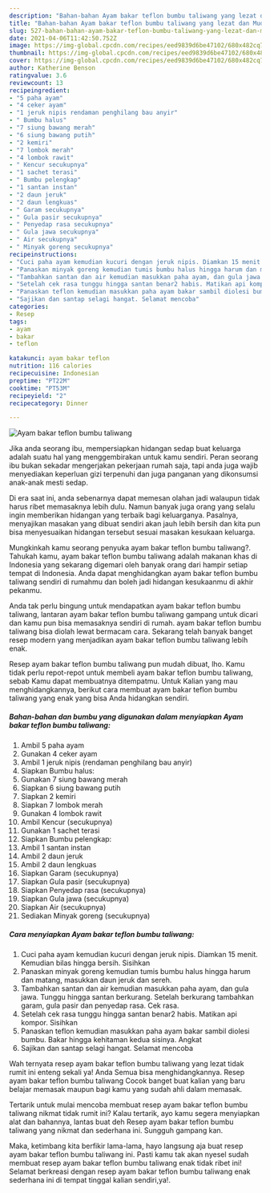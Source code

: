 ```yaml
---
description: "Bahan-bahan Ayam bakar teflon bumbu taliwang yang lezat dan Mudah Dibuat"
title: "Bahan-bahan Ayam bakar teflon bumbu taliwang yang lezat dan Mudah Dibuat"
slug: 527-bahan-bahan-ayam-bakar-teflon-bumbu-taliwang-yang-lezat-dan-mudah-dibuat
date: 2021-04-06T11:42:50.752Z
image: https://img-global.cpcdn.com/recipes/eed9839d6be47102/680x482cq70/ayam-bakar-teflon-bumbu-taliwang-foto-resep-utama.jpg
thumbnail: https://img-global.cpcdn.com/recipes/eed9839d6be47102/680x482cq70/ayam-bakar-teflon-bumbu-taliwang-foto-resep-utama.jpg
cover: https://img-global.cpcdn.com/recipes/eed9839d6be47102/680x482cq70/ayam-bakar-teflon-bumbu-taliwang-foto-resep-utama.jpg
author: Katherine Benson
ratingvalue: 3.6
reviewcount: 13
recipeingredient:
- "5 paha ayam"
- "4 ceker ayam"
- "1 jeruk nipis rendaman penghilang bau anyir"
- " Bumbu halus"
- "7 siung bawang merah"
- "6 siung bawang putih"
- "2 kemiri"
- "7 lombok merah"
- "4 lombok rawit"
- " Kencur secukupnya"
- "1 sachet terasi"
- " Bumbu pelengkap"
- "1 santan instan"
- "2 daun jeruk"
- "2 daun lengkuas"
- " Garam secukupnya"
- " Gula pasir secukupnya"
- " Penyedap rasa secukupnya"
- " Gula jawa secukupnya"
- " Air secukupnya"
- " Minyak goreng secukupnya"
recipeinstructions:
- "Cuci paha ayam kemudian kucuri dengan jeruk nipis. Diamkan 15 menit. Kemudian bilas hingga bersih. Sisihkan"
- "Panaskan minyak goreng kemudian tumis bumbu halus hingga harum dan matang, masukkan daun jeruk dan sereh."
- "Tambahkan santan dan air kemudian masukkan paha ayam, dan gula jawa. Tunggu hingga santan berkurang. Setelah berkurang tambahkan garam, gula pasir dan penyedap rasa. Cek rasa."
- "Setelah cek rasa tunggu hingga santan benar2 habis. Matikan api kompor. Sisihkan"
- "Panaskan teflon kemudian masukkan paha ayam bakar sambil diolesi bumbu. Bakar hingga kehitaman kedua sisinya. Angkat"
- "Sajikan dan santap selagi hangat. Selamat mencoba"
categories:
- Resep
tags:
- ayam
- bakar
- teflon

katakunci: ayam bakar teflon 
nutrition: 116 calories
recipecuisine: Indonesian
preptime: "PT22M"
cooktime: "PT53M"
recipeyield: "2"
recipecategory: Dinner

---
```



![Ayam bakar teflon bumbu taliwang](https://img-global.cpcdn.com/recipes/eed9839d6be47102/680x482cq70/ayam-bakar-teflon-bumbu-taliwang-foto-resep-utama.jpg)

Jika anda seorang ibu, mempersiapkan hidangan sedap buat keluarga adalah suatu hal yang menggembirakan untuk kamu sendiri. Peran seorang ibu bukan sekadar mengerjakan pekerjaan rumah saja, tapi anda juga wajib menyediakan keperluan gizi terpenuhi dan juga panganan yang dikonsumsi anak-anak mesti sedap.

Di era  saat ini, anda sebenarnya dapat memesan olahan jadi walaupun tidak harus ribet memasaknya lebih dulu. Namun banyak juga orang yang selalu ingin memberikan hidangan yang terbaik bagi keluarganya. Pasalnya, menyajikan masakan yang dibuat sendiri akan jauh lebih bersih dan kita pun bisa menyesuaikan hidangan tersebut sesuai masakan kesukaan keluarga. 



Mungkinkah kamu seorang penyuka ayam bakar teflon bumbu taliwang?. Tahukah kamu, ayam bakar teflon bumbu taliwang adalah makanan khas di Indonesia yang sekarang digemari oleh banyak orang dari hampir setiap tempat di Indonesia. Anda dapat menghidangkan ayam bakar teflon bumbu taliwang sendiri di rumahmu dan boleh jadi hidangan kesukaanmu di akhir pekanmu.

Anda tak perlu bingung untuk mendapatkan ayam bakar teflon bumbu taliwang, lantaran ayam bakar teflon bumbu taliwang gampang untuk dicari dan kamu pun bisa memasaknya sendiri di rumah. ayam bakar teflon bumbu taliwang bisa diolah lewat bermacam cara. Sekarang telah banyak banget resep modern yang menjadikan ayam bakar teflon bumbu taliwang lebih enak.

Resep ayam bakar teflon bumbu taliwang pun mudah dibuat, lho. Kamu tidak perlu repot-repot untuk membeli ayam bakar teflon bumbu taliwang, sebab Kamu dapat membuatnya ditempatmu. Untuk Kalian yang mau menghidangkannya, berikut cara membuat ayam bakar teflon bumbu taliwang yang enak yang bisa Anda hidangkan sendiri.

<!--inarticleads1-->

##### Bahan-bahan dan bumbu yang digunakan dalam menyiapkan Ayam bakar teflon bumbu taliwang:

1. Ambil 5 paha ayam
1. Gunakan 4 ceker ayam
1. Ambil 1 jeruk nipis (rendaman penghilang bau anyir)
1. Siapkan  Bumbu halus:
1. Gunakan 7 siung bawang merah
1. Siapkan 6 siung bawang putih
1. Siapkan 2 kemiri
1. Siapkan 7 lombok merah
1. Gunakan 4 lombok rawit
1. Ambil  Kencur (secukupnya)
1. Gunakan 1 sachet terasi
1. Siapkan  Bumbu pelengkap:
1. Ambil 1 santan instan
1. Ambil 2 daun jeruk
1. Ambil 2 daun lengkuas
1. Siapkan  Garam (secukupnya)
1. Siapkan  Gula pasir (secukupnya)
1. Siapkan  Penyedap rasa (secukupnya)
1. Siapkan  Gula jawa (secukupnya)
1. Siapkan  Air (secukupnya)
1. Sediakan  Minyak goreng (secukupnya)




<!--inarticleads2-->

##### Cara menyiapkan Ayam bakar teflon bumbu taliwang:

1. Cuci paha ayam kemudian kucuri dengan jeruk nipis. Diamkan 15 menit. Kemudian bilas hingga bersih. Sisihkan
1. Panaskan minyak goreng kemudian tumis bumbu halus hingga harum dan matang, masukkan daun jeruk dan sereh.
1. Tambahkan santan dan air kemudian masukkan paha ayam, dan gula jawa. Tunggu hingga santan berkurang. Setelah berkurang tambahkan garam, gula pasir dan penyedap rasa. Cek rasa.
1. Setelah cek rasa tunggu hingga santan benar2 habis. Matikan api kompor. Sisihkan
1. Panaskan teflon kemudian masukkan paha ayam bakar sambil diolesi bumbu. Bakar hingga kehitaman kedua sisinya. Angkat
1. Sajikan dan santap selagi hangat. Selamat mencoba




Wah ternyata resep ayam bakar teflon bumbu taliwang yang lezat tidak rumit ini enteng sekali ya! Anda Semua bisa menghidangkannya. Resep ayam bakar teflon bumbu taliwang Cocok banget buat kalian yang baru belajar memasak maupun bagi kamu yang sudah ahli dalam memasak.

Tertarik untuk mulai mencoba membuat resep ayam bakar teflon bumbu taliwang nikmat tidak rumit ini? Kalau tertarik, ayo kamu segera menyiapkan alat dan bahannya, lantas buat deh Resep ayam bakar teflon bumbu taliwang yang nikmat dan sederhana ini. Sungguh gampang kan. 

Maka, ketimbang kita berfikir lama-lama, hayo langsung aja buat resep ayam bakar teflon bumbu taliwang ini. Pasti kamu tak akan nyesel sudah membuat resep ayam bakar teflon bumbu taliwang enak tidak ribet ini! Selamat berkreasi dengan resep ayam bakar teflon bumbu taliwang enak sederhana ini di tempat tinggal kalian sendiri,ya!.

